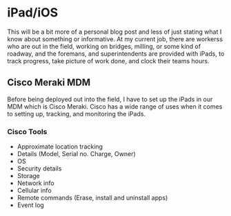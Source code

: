 # iPad/iOS

This will be a bit more of a personal blog post and less of just stating what I know about something or informative. At my current job, there are workerss who are out in the field, working on bridges, milling, or some kind of roadway, and the foremans, and superintendents are provided with iPads, to track progress, take picture of work done, and clock their teams hours.

## Cisco Meraki MDM
Before being deployed out into the field, I have to set up the iPads in our MDM which is Cisco Meraki. Cisco has a wide range of uses when it comes to setting up, tracking, and monitoring the iPads.

### Cisco Tools
- Approximate location tracking
- Details (Model, Serial no. Charge, Owner)
- OS
- Security details
- Storage
- Network info
- Cellular info
- Remote commands (Erase, install and uninstall apps)
- Event log
